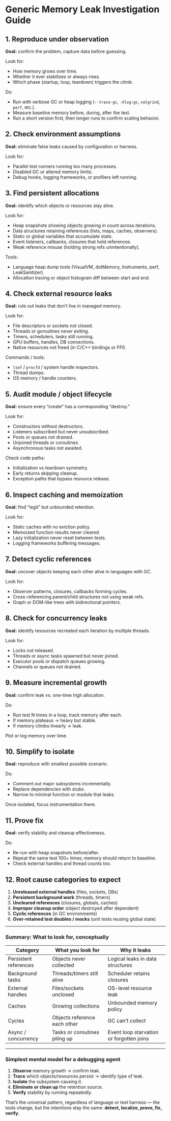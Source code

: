 
# Generic Memory Leak Investigation Guide

## 1. Reproduce under observation
**Goal:** confirm the problem, capture data before guessing.

Look for:
- How memory grows over time.
- Whether it ever stabilizes or always rises.
- Which phase (startup, loop, teardown) triggers the climb.

Do:
- Run with verbose GC or heap logging (`--trace-gc`, `-Xlog:gc`, `valgrind`, `perf`, etc.).
- Measure baseline memory before, during, after the test.
- Run a short version first, then longer runs to confirm scaling behavior.

## 2. Check environment assumptions
**Goal:** eliminate false leaks caused by configuration or harness.

Look for:
- Parallel test runners running too many processes.
- Disabled GC or altered memory limits.
- Debug hooks, logging frameworks, or profilers left running.

## 3. Find persistent allocations
**Goal:** identify which objects or resources stay alive.

Look for:
- Heap snapshots showing objects growing in count across iterations.
- Data structures retaining references (lists, maps, caches, observers).
- Static or global variables that accumulate state.
- Event listeners, callbacks, closures that hold references.
- Weak reference misuse (holding strong refs unintentionally).

Tools:
- Language heap dump tools (VisualVM, dotMemory, Instruments, perf, LeakSanitizer).
- Allocation tracing or object histogram diff between start and end.

## 4. Check external resource leaks
**Goal:** rule out leaks that don’t live in managed memory.

Look for:
- File descriptors or sockets not closed.
- Threads or goroutines never exiting.
- Timers, schedulers, tasks still running.
- GPU buffers, handles, DB connections.
- Native resources not freed (in C/C++ bindings or FFI).

Commands / tools:
- `lsof` / `procfd` / system handle inspectors.
- Thread dumps.
- OS memory / handle counters.

## 5. Audit module / object lifecycle
**Goal:** ensure every “create” has a corresponding “destroy.”

Look for:
- Constructors without destructors.
- Listeners subscribed but never unsubscribed.
- Pools or queues not drained.
- Unjoined threads or coroutines.
- Asynchronous tasks not awaited.

Check code paths:
- Initialization vs teardown symmetry.
- Early returns skipping cleanup.
- Exception paths that bypass resource release.

## 6. Inspect caching and memoization
**Goal:** find “legit” but unbounded retention.

Look for:
- Static caches with no eviction policy.
- Memoized function results never cleared.
- Lazy initialization never reset between tests.
- Logging frameworks buffering messages.

## 7. Detect cyclic references
**Goal:** uncover objects keeping each other alive in languages with GC.

Look for:
- Observer patterns, closures, callbacks forming cycles.
- Cross-referencing parent/child structures not using weak refs.
- Graph or DOM-like trees with bidirectional pointers.

## 8. Check for concurrency leaks
**Goal:** identify resources recreated each iteration by multiple threads.

Look for:
- Locks not released.
- Threads or async tasks spawned but never joined.
- Executor pools or dispatch queues growing.
- Channels or queues not drained.

## 9. Measure incremental growth
**Goal:** confirm leak vs. one-time high allocation.

Do:
- Run test N times in a loop, track memory after each.
- If memory plateaus → heavy but stable.
- If memory climbs linearly → leak.

Plot or log memory over time.

## 10. Simplify to isolate
**Goal:** reproduce with smallest possible scenario.

Do:
- Comment out major subsystems incrementally.
- Replace dependencies with stubs.
- Narrow to minimal function or module that leaks.

Once isolated, focus instrumentation there.

## 11. Prove fix
**Goal:** verify stability and cleanup effectiveness.

Do:
- Re-run with heap snapshots before/after.
- Repeat the same test 100+ times; memory should return to baseline.
- Check external handles and thread counts too.

## 12. Root cause categories to expect
1. **Unreleased external handles** (files, sockets, DBs)
2. **Persistent background work** (threads, timers)
3. **Uncleared references** (closures, globals, caches)
4. **Improper cleanup order** (object destroyed after dependent)
5. **Cyclic references** (in GC environments)
6. **Over-retained test doubles / mocks** (unit tests reusing global state)

---

### Summary: What to look for, conceptually
| Category | What you look for | Why it leaks |
|-----------|-------------------|--------------|
| Persistent references | Objects never collected | Logical leaks in data structures |
| Background tasks | Threads/timers still alive | Scheduler retains closures |
| External handles | Files/sockets unclosed | OS-level resource leak |
| Caches | Growing collections | Unbounded memory policy |
| Cycles | Objects reference each other | GC can’t collect |
| Async / concurrency | Tasks or coroutines piling up | Event loop starvation or forgotten joins |

---

### Simplest mental model for a debugging agent
1. **Observe** memory growth → confirm leak.  
2. **Trace** which objects/resources persist → identify type of leak.  
3. **Isolate** the subsystem causing it.  
4. **Eliminate or clean up** the retention source.  
5. **Verify** stability by running repeatedly.

That’s the universal pattern, regardless of language or test harness — the tools change, but the intentions stay the same:
**detect, localize, prove, fix, verify.**
